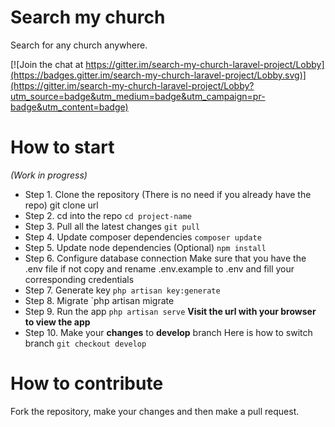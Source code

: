 # Search my church

Search for any church anywhere.

[![Join the chat at https://gitter.im/search-my-church-laravel-project/Lobby](https://badges.gitter.im/search-my-church-laravel-project/Lobby.svg)](https://gitter.im/search-my-church-laravel-project/Lobby?utm_source=badge&utm_medium=badge&utm_campaign=pr-badge&utm_content=badge)

# How to start

*(Work in progress)*

- Step 1. Clone the repository (There is no need if you already have the repo)
      git clone url
- Step 2. cd into the repo
    `cd project-name`
- Step 3. Pull all the latest changes
    `git pull`
- Step 4. Update composer dependencies
   `composer update`
- Step 5. Update node dependencies (Optional)
  `npm install`
- Step 6. Configure database connection
   Make sure that you have the .env file if not copy and rename .env.example to .env and fill your corresponding credentials
- Step 7. Generate key
  `php artisan key:generate`
- Step 8. Migrate
    `php artisan migrate
- Step 9. Run the app
   `php artisan serve`
    **Visit the url with your browser to view the app**
- Step 10. Make your **changes** to **develop** branch
    Here is how to switch branch
    `git checkout develop`


# How to contribute

 Fork the repository, make your changes and then make a pull request.
